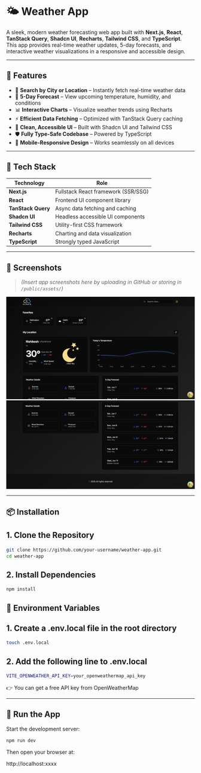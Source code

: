 # 🌤️ Weather App

A sleek, modern weather forecasting web app built with **Next.js**, **React**, **TanStack Query**, **Shadcn UI**, **Recharts**, **Tailwind CSS**, and **TypeScript**.  
This app provides real-time weather updates, 5-day forecasts, and interactive weather visualizations in a responsive and accessible design.

---

## 🚀 Features

- 📍 **Search by City or Location** – Instantly fetch real-time weather data
- 📅 **5-Day Forecast** – View upcoming temperature, humidity, and conditions
- 📊 **Interactive Charts** – Visualize weather trends using Recharts
- ⚡ **Efficient Data Fetching** – Optimized with TanStack Query caching
- 🎨 **Clean, Accessible UI** – Built with Shadcn UI and Tailwind CSS
- 🛡️ **Fully Type-Safe Codebase** – Powered by TypeScript
- 📱 **Mobile-Responsive Design** – Works seamlessly on all devices

---

## 🧱 Tech Stack

| Technology        | Role                                |
|-------------------|-------------------------------------|
| **Next.js**        | Fullstack React framework (SSR/SSG) |
| **React**          | Frontend UI component library        |
| **TanStack Query** | Async data fetching and caching     |
| **Shadcn UI**      | Headless accessible UI components   |
| **Tailwind CSS**   | Utility-first CSS framework         |
| **Recharts**       | Charting and data visualization     |
| **TypeScript**     | Strongly typed JavaScript           |

---

## 📸 Screenshots

> _(Insert app screenshots here by uploading in GitHub or storing in `/public/assets/`)_

![Weather UI](public/ss1.png)  
![Forecast Graph](public/ss2.png)

---

## 📦 Installation

## 1. Clone the Repository

```bash
git clone https://github.com/your-username/weather-app.git
cd weather-app
```

## 2. Install Dependencies
```bash
npm install
```

## 🔐 Environment Variables

## 1. Create a .env.local file in the root directory
```bash
touch .env.local
```

## 2. Add the following line to .env.local
```bash
VITE_OPENWEATHER_API_KEY=your_openweathermap_api_key
```
👉 You can get a free API key from OpenWeatherMap

---

## 🧪 Run the App

Start the development server:
```bash
npm run dev
```
Then open your browser at:

http://localhost:xxxx
